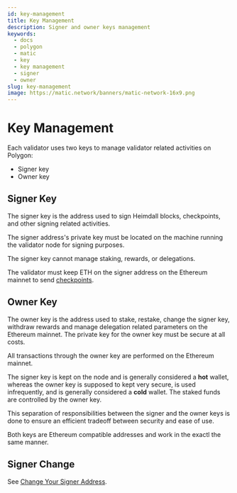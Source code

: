 ```yaml
---
id: key-management
title: Key Management
description: Signer and owner keys management
keywords:
  - docs
  - polygon
  - matic
  - key
  - key management
  - signer
  - owner
slug: key-management
image: https://matic.network/banners/matic-network-16x9.png 
---
```


# Key Management

Each validator uses two keys to manage validator related activities on Polygon:

* Signer key
* Owner key

## Signer Key

The signer key is the address used to sign Heimdall blocks, checkpoints, and other signing related activities.

The signer address's private key must be located on the machine running the validator node for signing purposes.

The signer key cannot manage staking, rewards, or delegations.

The validator must keep ETH on the signer address on the Ethereum mainnet to send [checkpoints](/docs/maintain/glossary#checkpoint-transaction).

## Owner Key

The owner key is the address used to stake, restake, change the signer key, withdraw rewards and manage delegation related parameters on the Ethereum mainnet. The private key for the owner key must be secure at all costs.

All transactions through the owner key are performed on the Ethereum mainnet.

The signer key is kept on the node and is generally considered a **hot** wallet, whereas the owner key is supposed to kept very secure, is used infrequently, and is generally considered a **cold** wallet. The staked funds are controlled by the owner key.

This separation of responsibilities between the signer and the owner keys is done to ensure an efficient tradeoff between security and ease of use.

Both keys are Ethereum compatible addresses and work in the exactl the same manner.

## Signer Change

See [Change Your Signer Address](/docs/maintain/validate/change-signer-address).
